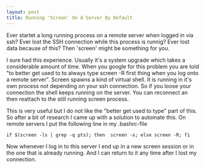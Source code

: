 ```yaml
---
layout: post
title: Running 'Screen' On A Server By Default
---
```

Ever startet a long running process on a remote server when logged in via ssh? Ever lost the SSH connection while 
this process is runnig? Ever lost data because of this? Then 'screen' might be something for you.

I sure had this experience. Usually it's a system upgrade which takes a considerable amount of time. When you google for 
this problem you are told "to better get used to to always type screen -R first thing when you log onto a remote server". 
Screen spawns a kind of virtual shell. It is running in it's own process not depending on your ssh connection. 
So if you loose your connection the shell keeps running on the server. You can reconnect an then reattach to the still 
running screen process.

This is very useful but I do not like the "better get used to type" part of this. So after a bit of research I came up
with a solution to automate this. On remote servers I put the following line in my .bashrc-file

````
if $(screen -ls | grep -q pts); then  screen -x; else screen -R; fi
````
Now whenever I log in to this server I end up in a new screen session or in the one that is already running. And I can 
return to it any time after I lost my connection.
